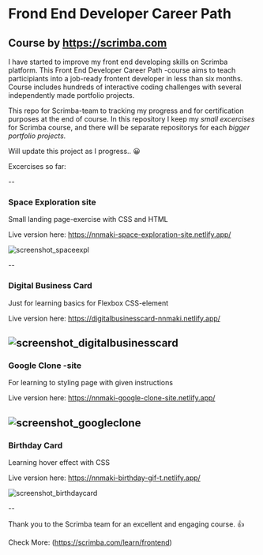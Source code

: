 # Frond End Developer Career Path 
## Course by https://scrimba.com

I have started to improve my front end developing skills on Scrimba platform. This Front End Developer Career Path -course aims to teach participiants into a job-ready frontent developer in less than six months. Course includes hundreds of interactive coding challenges with several independently made portfolio projects. 

This repo for Scrimba-team to tracking my progress and for certification purposes at the end of course. In this repository I keep my <em>small excercises</em> for Scrimba course, and there will be separate repositorys for each <em>bigger portfolio projects.</em>

Will update this project as I progress.. 😀

Excercises so far:

--
### Space Exploration site
Small landing page-exercise with CSS and HTML

Live version here: https://nnmaki-space-exploration-site.netlify.app/

![screenshot_spaceexpl](https://github.com/user-attachments/assets/5e8f8cdd-73eb-404c-a157-51752f20072a)

--
### Digital Business Card
Just for learning basics for Flexbox CSS-element

Live version here: https://digitalbusinesscard-nnmaki.netlify.app/  

![screenshot_digitalbusinesscard](https://github.com/user-attachments/assets/03ab9da8-4bca-4526-a136-e994cb9267ac)
--
### Google Clone -site
For learning to styling page with given instructions

Live version here: https://nnmaki-google-clone-site.netlify.app/

![screenshot_googleclone](https://github.com/user-attachments/assets/75d9f3d6-6779-4f14-928a-369154b3a6c9)
--
### Birthday Card
Learning hover effect with CSS

Live version here: https://nnmaki-birthday-gif-t.netlify.app/

![screenshot_birthdaycard](https://github.com/user-attachments/assets/4789c66d-6abd-4b60-8b8b-ae7f175191e9)


--


Thank you to the Scrimba team for an excellent and engaging course. 👍

Check More: (https://scrimba.com/learn/frontend)
